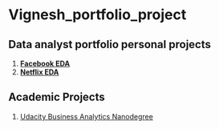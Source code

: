 # Vignesh_portfolio_project
## Data analyst portfolio personal projects

1. [**Facebook EDA** ](https://github.com/Vignesh-Hariharan/Python_projects/blob/main/EDA/facebook_eda.ipynb)
2. [**Netflix EDA**](https://github.com/Vignesh-Hariharan/Python_projects/blob/main/EDA/netflix.ipynb)


## Academic Projects

1. [Udacity Business Analytics Nanodegree](https://github.com/Vignesh-Hariharan/Udacity_BusinessAnalyst_nanodegree) 
